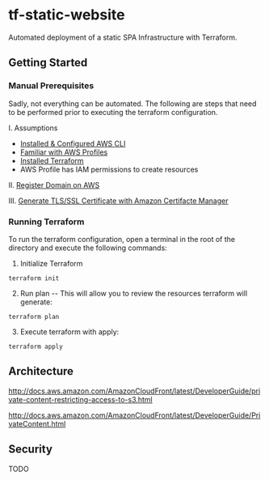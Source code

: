 # tf-static-website
Automated deployment of a static SPA Infrastructure with Terraform.

## Getting Started

### Manual Prerequisites
Sadly, not everything can be automated. The following are steps that need to be performed prior to executing the terraform configuration.

I. Assumptions
* [Installed & Configured AWS CLI](http://docs.aws.amazon.com/cli/latest/userguide/installing.html)
* [Familiar with AWS Profiles](http://docs.aws.amazon.com/cli/latest/userguide/cli-multiple-profiles.html)
* [Installed Terraform](https://www.terraform.io/intro/getting-started/install.html)
* AWS Profile has IAM permissions to create resources

II. [Register Domain on AWS](http://docs.aws.amazon.com/Route53/latest/DeveloperGuide/registrar.html)

III. [Generate TLS/SSL Certificate with Amazon Certifacte Manager](http://docs.aws.amazon.com/acm/latest/userguide/gs-acm-request.html)

### Running Terraform

To run the terraform configuration, open a terminal in the root of the directory and execute the following commands:

1. Initialize Terraform
```
terraform init
```
2. Run plan -- This will allow you to review the resources terraform will generate:
```
terraform plan
```
3. Execute terraform with apply:
```
terraform apply
```


## Architecture

http://docs.aws.amazon.com/AmazonCloudFront/latest/DeveloperGuide/private-content-restricting-access-to-s3.html

http://docs.aws.amazon.com/AmazonCloudFront/latest/DeveloperGuide/PrivateContent.html

## Security
TODO
